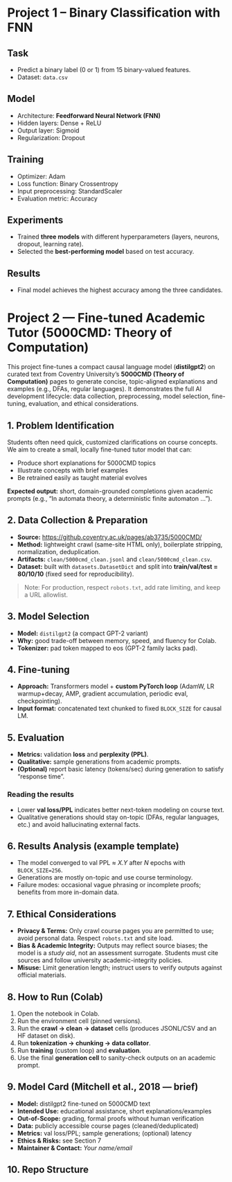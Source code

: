 # Project 1 – Binary Classification with FNN

## Task
- Predict a binary label (0 or 1) from 15 binary-valued features.  
- Dataset: `data.csv`  

## Model
- Architecture: **Feedforward Neural Network (FNN)**  
- Hidden layers: Dense + ReLU  
- Output layer: Sigmoid  
- Regularization: Dropout  

## Training
- Optimizer: Adam  
- Loss function: Binary Crossentropy  
- Input preprocessing: StandardScaler  
- Evaluation metric: Accuracy  

## Experiments

- Trained **three models** with different hyperparameters (layers, neurons, dropout, learning rate).  
- Selected the **best-performing model** based on test accuracy.  

## Results
- Final model achieves the highest accuracy among the three candidates.  


# Project 2 — Fine-tuned Academic Tutor (5000CMD: Theory of Computation)

This project fine-tunes a compact causal language model (**distilgpt2**) on curated text from Coventry University’s **5000CMD (Theory of Computation)** pages to generate concise, topic-aligned explanations and examples (e.g., DFAs, regular languages). It demonstrates the full AI development lifecycle: data collection, preprocessing, model selection, fine-tuning, evaluation, and ethical considerations.

## 1. Problem Identification
Students often need quick, customized clarifications on course concepts. We aim to create a small, locally fine-tuned tutor model that can:
- Produce short explanations for 5000CMD topics
- Illustrate concepts with brief examples
- Be retrained easily as taught material evolves

**Expected output:** short, domain-grounded completions given academic prompts (e.g., “In automata theory, a deterministic finite automaton …”).

## 2. Data Collection & Preparation
- **Source:** https://github.coventry.ac.uk/pages/ab3735/5000CMD/
- **Method:** lightweight crawl (same-site HTML only), boilerplate stripping, normalization, deduplication.
- **Artifacts:** `clean/5000cmd_clean.jsonl` and `clean/5000cmd_clean.csv`.
- **Dataset:** built with `datasets.DatasetDict` and split into **train/val/test = 80/10/10** (fixed seed for reproducibility).
> Note: For production, respect `robots.txt`, add rate limiting, and keep a URL allowlist.

## 3. Model Selection
- **Model:** `distilgpt2` (a compact GPT-2 variant)
- **Why:** good trade-off between memory, speed, and fluency for Colab.
- **Tokenizer:** pad token mapped to eos (GPT-2 family lacks pad).

## 4. Fine-tuning
- **Approach:** Transformers model + **custom PyTorch loop** (AdamW, LR warmup+decay, AMP, gradient accumulation, periodic eval, checkpointing).
- **Input format:** concatenated text chunked to fixed `BLOCK_SIZE` for causal LM.

## 5. Evaluation
- **Metrics:** validation **loss** and **perplexity (PPL)**.
- **Qualitative:** sample generations from academic prompts.
- **(Optional)** report basic latency (tokens/sec) during generation to satisfy “response time”.

### Reading the results
- Lower **val loss/PPL** indicates better next-token modeling on course text.
- Qualitative generations should stay on-topic (DFAs, regular languages, etc.) and avoid hallucinating external facts.

## 6. Results Analysis (example template)
- The model converged to val PPL ≈ *X.Y* after *N* epochs with `BLOCK_SIZE=256`.
- Generations are mostly on-topic and use course terminology.
- Failure modes: occasional vague phrasing or incomplete proofs; benefits from more in-domain data.

## 7. Ethical Considerations
- **Privacy & Terms:** Only crawl course pages you are permitted to use; avoid personal data. Respect `robots.txt` and site load.
- **Bias & Academic Integrity:** Outputs may reflect source biases; the model is a *study aid*, not an assessment surrogate. Students must cite sources and follow university academic-integrity policies.
- **Misuse:** Limit generation length; instruct users to verify outputs against official materials.

## 8. How to Run (Colab)
1. Open the notebook in Colab.
2. Run the environment cell (pinned versions).
3. Run the **crawl → clean → dataset** cells (produces JSONL/CSV and an HF dataset on disk).
4. Run **tokenization → chunking → data collator**.
5. Run **training** (custom loop) and **evaluation**.
6. Use the final **generation cell** to sanity-check outputs on an academic prompt.

## 9. Model Card (Mitchell et al., 2018 — brief)
- **Model:** distilgpt2 fine-tuned on 5000CMD text
- **Intended Use:** educational assistance, short explanations/examples
- **Out-of-Scope:** grading, formal proofs without human verification
- **Data:** publicly accessible course pages (cleaned/deduplicated)
- **Metrics:** val loss/PPL; sample generations; (optional) latency
- **Ethics & Risks:** see Section 7
- **Maintainer & Contact:** *Your name/email*

## 10. Repo Structure

